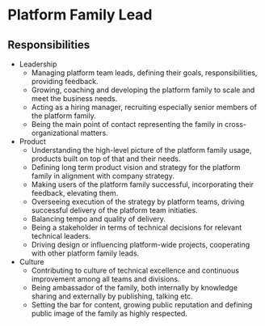 # Platform Family Lead

## Responsibilities

- Leadership
  - Managing platform team leads, defining their goals, responsibilities, providing feedback.
  - Growing, coaching and developing the platform family to scale and meet the business needs.
  - Acting as a hiring manager, recruiting especially senior members of the platform family.
  - Being the main point of contact representing the family in cross-organizational matters.
- Product
  - Understanding the high-level picture of the platform family usage, products built on top of that and their needs.
  - Defining long term product vision and strategy for the platform family in alignment with company strategy.
  - Making users of the platform family successful, incorporating their feedback, elevating them.
  - Overseeing execution of the strategy by platform teams, driving successful delivery of the platform team initiaties.
  - Balancing tempo and quality of delivery.
  - Being a stakeholder in terms of technical decisions for relevant technical leaders.
  - Driving design or influencing platform-wide projects, cooperating with other platform family leads.
- Culture
  - Contributing to culture of technical excellence and continuous improvement among all teams and divisions.
  - Being ambassador of the family, both internally by knowledge sharing and externally by publishing, talking etc.
  - Setting the bar for content, growing public reputation and defining public image of the family as highly respected.

